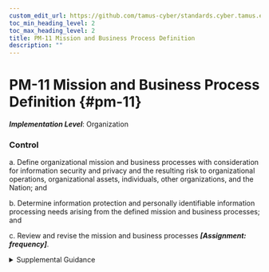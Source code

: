 ```yaml
---
custom_edit_url: https://github.com/tamus-cyber/standards.cyber.tamus.edu/tree/main/static/content/tamus.edu/TAMUS_profile.xml
toc_min_heading_level: 2
toc_max_heading_level: 2
title: PM-11 Mission and Business Process Definition
description: ""
---
```


# PM-11 Mission and Business Process Definition {#pm-11}

_**Implementation Level**_: Organization

### Control

a. Define organizational mission and business processes with consideration for information security and privacy and the resulting risk to organizational operations, organizational assets, individuals, other organizations, and the Nation; and

b. Determine information protection and personally identifiable information processing needs arising from the defined mission and business processes; and

c. Review and revise the mission and business processes _**[Assignment: frequency]**_.

<details>
  <summary>Supplemental Guidance</summary>

a. Define organizational mission and business processes with consideration for information security and privacy and the resulting risk to organizational operations, organizational assets, individuals, other organizations, and the Nation; and

b. Determine information protection and personally identifiable information processing needs arising from the defined mission and business processes; and

c. Review and revise the mission and business processes _**[Assignment: frequency]**_.

</details>


